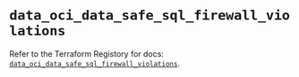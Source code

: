 # `data_oci_data_safe_sql_firewall_violations`

Refer to the Terraform Registory for docs: [`data_oci_data_safe_sql_firewall_violations`](https://registry.terraform.io/providers/oracle/oci/6.18.0/docs/data-sources/data_safe_sql_firewall_violations).
